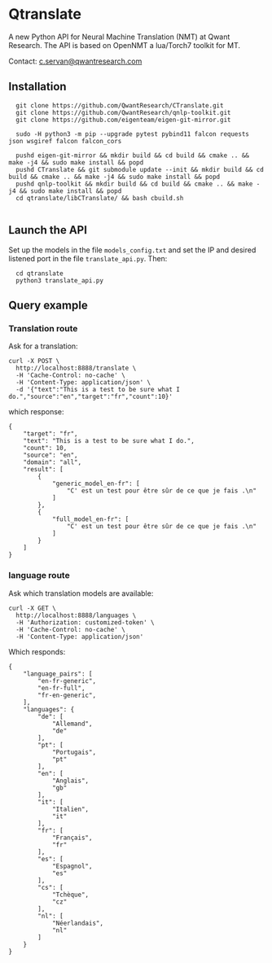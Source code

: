 # Qtranslate

A new Python API for Neural Machine Translation (NMT) at Qwant Research.
The API is based on OpenNMT a lua/Torch7 toolkit for MT.

Contact: c.servan@qwantresearch.com

## Installation

```  git clone https://github.com/QwantResearch/qtranslate.git
  git clone https://github.com/QwantResearch/CTranslate.git 
  git clone https://github.com/QwantResearch/qnlp-toolkit.git 
  git clone https://github.com/eigenteam/eigen-git-mirror.git 
  
  sudo -H python3 -m pip --upgrade pytest pybind11 falcon requests json wsgiref falcon falcon_cors 
  
  pushd eigen-git-mirror && mkdir build && cd build && cmake .. && make -j4 && sudo make install && popd 
  pushd CTranslate && git submodule update --init && mkdir build && cd build && cmake .. && make -j4 && sudo make install && popd
  pushd qnlp-toolkit && mkdir build && cd build && cmake .. && make -j4 && sudo make install && popd 
  cd qtranslate/libCTranslate/ && bash cbuild.sh 
  
``` 

## Launch the API

Set up the models in the file `models_config.txt` and set the IP and desired listened port in the file `translate_api.py`.
Then:

```  
  cd qtranslate
  python3 translate_api.py
``` 

## Query example

### Translation route

Ask for a translation:
```
curl -X POST \
  http://localhost:8888/translate \
  -H 'Cache-Control: no-cache' \
  -H 'Content-Type: application/json' \
  -d '{"text":"This is a test to be sure what I do.","source":"en","target":"fr","count":10}'
```
which response:
```
{
    "target": "fr",
    "text": "This is a test to be sure what I do.",
    "count": 10,
    "source": "en",
    "domain": "all",
    "result": [
        {
            "generic_model_en-fr": [
                "C' est un test pour être sûr de ce que je fais .\n"
            ]
        },
        {
            "full_model_en-fr": [
                "C' est un test pour être sûr de ce que je fais .\n"
            ]
        }
    ]
}
```

### language route
Ask which translation models are available:
```
curl -X GET \
  http://localhost:8888/languages \
  -H 'Authorization: customized-token' \
  -H 'Cache-Control: no-cache' \
  -H 'Content-Type: application/json'
```
Which responds:
```
{
    "language_pairs": [
        "en-fr-generic",
        "en-fr-full",
        "fr-en-generic",
    ],
    "languages": {
        "de": [
            "Allemand",
            "de"
        ],
        "pt": [
            "Portugais",
            "pt"
        ],
        "en": [
            "Anglais",
            "gb"
        ],
        "it": [
            "Italien",
            "it"
        ],
        "fr": [
            "Français",
            "fr"
        ],
        "es": [
            "Espagnol",
            "es"
        ],
        "cs": [
            "Tchèque",
            "cz"
        ],
        "nl": [
            "Néerlandais",
            "nl"
        ]
    }
}
```
